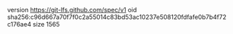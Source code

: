 version https://git-lfs.github.com/spec/v1
oid sha256:c96d667a70f7f0c2a55014c83bd53ac10237e508120fdfafe0b7b4f72c176ae4
size 1565
